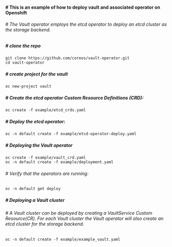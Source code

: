 #### # This is an example of how to deploy vault and associated operator on Openshift
###### # The Vault operator employs the etcd operator to deploy an etcd cluster as the storage backend.
##### # clone the repo
```
git clone https://github.com/coreos/vault-operator.git
cd vault-operator
```
##### # create project for the vault
```
oc new-project vault
```
##### # Create the etcd operator Custom Resource Definitions (CRD):
```
oc create -f example/etcd_crds.yaml
```
##### # Deploy the etcd operator:
```
oc -n default create -f example/etcd-operator-deploy.yaml
```
##### # Deploying the Vault operator
```
oc create -f example/vault_crd.yaml
oc -n default create -f example/deployment.yaml
```
###### # Verify that the operators are running:
```
oc -n default get deploy
```
##### # Deploying a Vault cluster
###### # A Vault cluster can be deployed by creating a VaultService Custom Resource(CR). For each Vault cluster the Vault operator will also create an etcd cluster for the storage backend.
```
oc -n default create -f example/example_vault.yaml
```